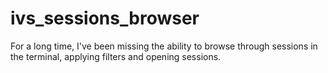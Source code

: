# ivs_sessions_browser

For a long time, I've been missing the ability to browse through sessions in the terminal, applying filters and opening sessions.
